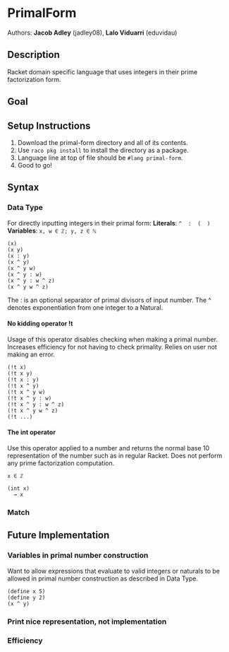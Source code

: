 # PrimalForm
Authors: **Jacob Adley** (jadley08), **Lalo Viduarri** (eduvidau)


## Description
Racket domain specific language that uses integers in their prime factorization form.


## Goal


## Setup Instructions
1. Download the primal-form directory and all of its contents.
2. Use ``raco pkg install`` to install the directory as a package.
3. Language line at top of file should be ``#lang primal-form``.
4. Good to go!


## Syntax
### Data Type
For directly inputting integers in their primal form:
**Literals**: ``^  :  (  )``
**Variables**: ``x, w ∈ ℤ; y, z ∈ ℕ``

```racket
(x)
(x y)
(x : y)
(x ^ y)
(x ^ y w)
(x ^ y : w)
(x ^ y : w ^ z)
(x ^ y w ^ z)
```

The : is an optional separator of primal divisors of input number.
The ^ denotes exponentiation from one integer to a Natural.

#### No kidding operator !t
Usage of this operator disables checking when making a primal number.
Increases efficiency for not having to check primality.
Relies on user not making an error.

```racket
(!t x)
(!t x y)
(!t x : y)
(!t x ^ y)
(!t x ^ y w)
(!t x ^ y : w)
(!t x ^ y : w ^ z)
(!t x ^ y w ^ z)
(!t ...)
```

#### The int operator
Use this operator applied to a number and returns the normal base 10 representation of the number such as in regular Racket.
Does not perform any prime factorization computation.

``x ∈ ℤ``
```racket
(int x)
  → x
```


### Match


## Future Implementation

### Variables in primal number construction
Want to allow expressions that evaluate to valid integers or naturals to be allowed in primal number construction as described in Data Type.
```racket
(define x 5)
(define y 2)
(x ^ y)
```

### Print nice representation, not implementation

### Efficiency
